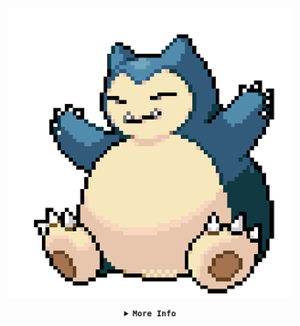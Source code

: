 <div align="center">
   <img src="src/tumblr_m5zyheRG0l1qj7ct2o1_500.webp"  alt="Snorlax">
</div>


<br>

<details align="center">  
  <summary>
      <samp>
        <b>More Info</b>
      </samp>
  </summary>


## Olá, eu sou o Arthur 👨‍💻

🎓 Tenho 17 anos e sou estudante do Ensino Médio Técnico em Informática no **Colégio Cotemig**, em Belo Horizonte.  
💻 Apaixonado por tecnologia, programação e desenvolvimento web.  
🚀 Buscando sempre aprender e evoluir na área de software e TI.  

[![LinkedIn](https://img.shields.io/badge/LinkedIn-000?style=for-the-badge&logo=linkedin&logoColor=0A66C2)](https://www.linkedin.com/in/arthur-almeida-reis-a65362305/)

---





![GitHub Stats](https://github-readme-stats.vercel.app/api?username=arthuralmeidareis&show_icons=true&theme=radical)

![GitHub Streak](https://streak-stats.demolab.com?user=arthuralmeidareis&theme=radical)

---



![Top Langs](https://github-readme-stats.vercel.app/api/top-langs/?username=arthuralmeidareis&layout=compact&theme=radical)

---

### 🧰 Tech Stack

<div align="center">

![HTML5](https://img.shields.io/badge/HTML5-E34F26?style=for-the-badge&logo=html5&logoColor=fff)
![CSS3](https://img.shields.io/badge/CSS3-1572B6?style=for-the-badge&logo=css3&logoColor=fff)
![JavaScript](https://img.shields.io/badge/JavaScript-F7DF1E?style=for-the-badge&logo=javascript&logoColor=000)
![SQL](https://img.shields.io/badge/SQL-4479A1?style=for-the-badge&logo=postgresql&logoColor=fff)
![Kotlin](https://img.shields.io/badge/Kotlin-7F52FF?style=for-the-badge&logo=kotlin&logoColor=fff)
![CSharp](https://img.shields.io/badge/C%23-239120?style=for-the-badge&logo=c-sharp&logoColor=fff)
![Swift](https://img.shields.io/badge/Swift-FA7343?style=for-the-badge&logo=swift&logoColor=fff)
![PHP](https://img.shields.io/badge/PHP-777BB4?style=for-the-badge&logo=php&logoColor=fff)

</div>

---

📬 **Entre em contato comigo:**  
📧 arthuralmeidareis8@gmail.com

---
